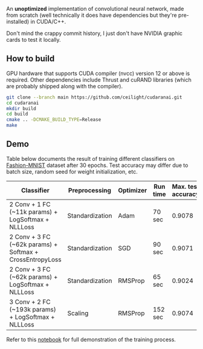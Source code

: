 An **unoptimized** implementation of convolutional neural network, made from
scratch (well technically it does have dependencies but they're pre-installed)
in CUDA/C++.

Don't mind the crappy commit history, I just don't have NVIDIA graphic cards
to test it locally.

## How to build

GPU hardware that supports CUDA compiler (nvcc) version 12 or above is required.
Other dependencies include Thrust and cuRAND libraries (which are probably
shipped along with the compiler).

```bash
git clone --branch main https://github.com/ceilight/cudaranai.git
cd cudaranai
mkdir build
cd build
cmake .. -DCMAKE_BUILD_TYPE=Release
make
```

## Demo

Table below documents the result of training different classifiers on
[Fashion-MNIST](https://github.com/zalandoresearch/fashion-mnist) dataset after
30 epochs. Test accuracy may differ due to batch size, random seed for weight
initialization, etc.

| Classifier | Preprocessing | Optimizer | Run time | Max. test accuracy | Final test accuracy |
| --- | --- | --- | --- | --- | --- |
| 2 Conv + 1 FC (~11k params) + LogSoftmax + NLLLoss | Standardization | Adam | 70 sec | 0.9078 | 0.9071 |
| 2 Conv + 3 FC (~62k params) + Softmax + CrossEntropyLoss | Standardization | SGD | 90 sec | 0.9071 | 0.9016 |
| 2 Conv + 3 FC (~62k params) + LogSoftmax + NLLLoss | Standardization | RMSProp | 65 sec | 0.9024 | 0.8891 |
| 3 Conv + 2 FC (~193k params) + LogSoftmax + NLLLoss | Scaling | RMSProp | 152 sec | 0.9074 | 0.9031 |

Refer to this [notebook](https://colab.research.google.com/drive/1L7bxc2k-IakPnZemFQqPm9VdVAtycabU?usp=sharing)
for full demonstration of the training process.